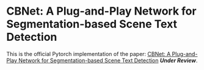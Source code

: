 # CBNet: A Plug-and-Play Network for Segmentation-based Scene Text Detection

This is the official Pytorch implementation of the paper: [CBNet: A Plug-and-Play Network for Segmentation-based Scene Text Detection](https://arxiv.org/abs/2212.02340) ***Under Review***.

